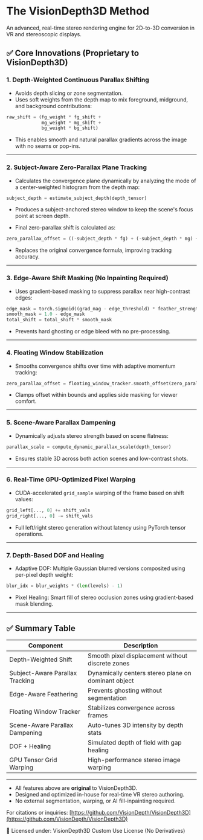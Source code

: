 # The VisionDepth3D Method 

An advanced, real-time stereo rendering engine for 2D-to-3D conversion in VR and stereoscopic displays.

## ✅ Core Innovations (Proprietary to VisionDepth3D)

### 1. Depth-Weighted Continuous Parallax Shifting

* Avoids depth slicing or zone segmentation.
* Uses soft weights from the depth map to mix foreground, midground, and background contributions:

```python
raw_shift = (fg_weight * fg_shift +
             mg_weight * mg_shift +
             bg_weight * bg_shift)
```

* This enables smooth and natural parallax gradients across the image with no seams or pop-ins.

---

### 2. Subject-Aware Zero-Parallax Plane Tracking

* Calculates the convergence plane dynamically by analyzing the mode of a center-weighted histogram from the depth map:

```python
subject_depth = estimate_subject_depth(depth_tensor)
```

* Produces a subject-anchored stereo window to keep the scene's focus point at screen depth.

* Final zero-parallax shift is calculated as:

```python
zero_parallax_offset = ((-subject_depth * fg) + (-subject_depth * mg) + (subject_depth * bg)) / (resized_width / 2)
```

* Replaces the original convergence formula, improving tracking accuracy.

---

### 3. Edge-Aware Shift Masking (No Inpainting Required)

* Uses gradient-based masking to suppress parallax near high-contrast edges:

```python
edge_mask = torch.sigmoid((grad_mag - edge_threshold) * feather_strength * 5)
smooth_mask = 1.0 - edge_mask
total_shift = total_shift * smooth_mask
```

* Prevents hard ghosting or edge bleed with no pre-processing.

---

### 4. Floating Window Stabilization

* Smooths convergence shifts over time with adaptive momentum tracking:

```python
zero_parallax_offset = floating_window_tracker.smooth_offset(zero_parallax_offset)
```

* Clamps offset within bounds and applies side masking for viewer comfort.

---

### 5. Scene-Aware Parallax Dampening

* Dynamically adjusts stereo strength based on scene flatness:

```python
parallax_scale = compute_dynamic_parallax_scale(depth_tensor)
```

* Ensures stable 3D across both action scenes and low-contrast shots.

---

### 6. Real-Time GPU-Optimized Pixel Warping

* CUDA-accelerated `grid_sample` warping of the frame based on shift values:

```python
grid_left[..., 0] += shift_vals
grid_right[..., 0] -= shift_vals
```

* Full left/right stereo generation without latency using PyTorch tensor operations.

---

### 7. Depth-Based DOF and Healing

* Adaptive DOF: Multiple Gaussian blurred versions composited using per-pixel depth weight:

```python
blur_idx = blur_weights * (len(levels) - 1)
```

* Pixel Healing: Smart fill of stereo occlusion zones using gradient-based mask blending.

---

## ✅ Summary Table

| Component                       | Description                                         |
| ------------------------------- | --------------------------------------------------- |
| Depth-Weighted Shift            | Smooth pixel displacement without discrete zones    |
| Subject-Aware Parallax Tracking | Dynamically centers stereo plane on dominant object |
| Edge-Aware Feathering           | Prevents ghosting without segmentation              |
| Floating Window Tracker         | Stabilizes convergence across frames                |
| Scene-Aware Parallax Dampening  | Auto-tunes 3D intensity by depth stats              |
| DOF + Healing                   | Simulated depth of field with gap healing           |
| GPU Tensor Grid Warping         | High-performance stereo image warping               |

---

* All features above are **original** to VisionDepth3D.
* Designed and optimized in-house for real-time VR stereo authoring.
* No external segmentation, warping, or AI fill-inpainting required.

For citations or inquiries:
[https://github.com/VisionDepth/VisionDepth3D](https://github.com/VisionDepth/VisionDepth3D)

📄 Licensed under: VisionDepth3D Custom Use License (No Derivatives)
